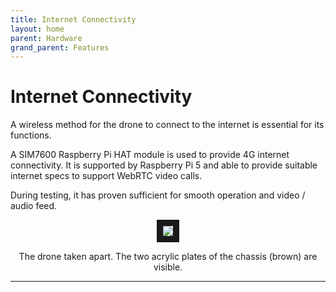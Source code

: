 ```yaml
---
title: Internet Connectivity
layout: home
parent: Hardware
grand_parent: Features
---
```

# Internet Connectivity

A wireless method for the drone to connect to the internet is essential for its functions.  

A SIM7600 Raspberry Pi HAT module is used to provide 4G internet connectivity. It is supported by Raspberry Pi 5 and able to provide suitable internet specs to support WebRTC video calls.  
  
During testing, it has proven sufficient for smooth operation and video / audio feed.  
    
<p align="center">
<img src="https://github.com/user-attachments/assets/de4d73aa-ffe8-484b-a412-891f2ce06b1f" border="10"/>  
</p>
<p align="center">
The drone taken apart. The two acrylic plates of the chassis (brown) are visible.
</p>

----

[Just the Docs]: https://just-the-docs.github.io/just-the-docs/
[GitHub Pages]: https://docs.github.com/en/pages
[README]: https://github.com/just-the-docs/just-the-docs-template/blob/main/README.md
[Jekyll]: https://jekyllrb.com
[GitHub Pages / Actions workflow]: https://github.blog/changelog/2022-07-27-github-pages-custom-github-actions-workflows-beta/
[use this template]: https://github.com/just-the-docs/just-the-docs-template/generate
